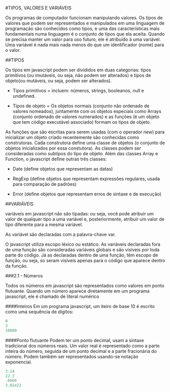 #TIPOS, VALORES E VARIÁVEIS

Os programas de computador funcionam manipulando valores. Os tipos de valores que podem ser representados e manipulados em uma linguagem de programação são conhecidos como tipos, e uma das características mais fundamentais numa linguagem é o conjunto de tipos que ela aceita. Quando se precisa manter um valor para uso futuro, ele é atribuido à uma variável. Uma variável é nada mais nada menos do que um identificador (nome) para o valor.

##TIPOS

Os tipos em javascript podem ser divididos em duas categorias: tipos primitivos (ou imutáveis, ou seja, não podem ser alterados) e tipos de objeto(ou mutáveis, ou seja, podem ser alterados). 

- Tipos primitivos = incluem: números, strings, booleanos, null e undefined. 

- Tipos de objeto = Os objetos normais (conjunto não ordenado de valores nomeados), juntamente com os objetos especiais como Arrays (conjunto ordenado de valores numerados) e as funções (é um objeto que tem código executável associado) formam os tipos de objeto.

As funções que são escritas para serem usadas (com o operador new) para inicializar um objeto criado recentemente são conhecidas como construtoras. Cada construtora define uma classe de objetos (o conjunto de objetos inicializados por essa constutora). As classes podem ser consideradas como subtipos do tipo de objeto. Além das classes Array e Function, o javascript define outras três classes:

- Date (define objetos que representam as datas)

- RegExp (define objetos que representam expressões regulares, usada para comparação de padrões)

- Error (define objetos que representam erros de sintaxe e de execução)


##VARIÁVEIS

variáveis em javascript não são tipadas: ou seja, você pode atribuir  um valor de qualquer tipo a uma variável e, posteriormente, atribuir um valor de tipo diferente para a mesma variável. 

As variável são declaradas com a palavra-chave var.

O javascript utiliza escopo léxico ou estático. As variáveis declaradas fora de uma função são consideradas variáveis globais e são visíveis por toda parte do código. Já as declaradas dentro de uma função, têm escopo de função, ou seja, so seram visíveis apenas para o código que aparece dentro da função.

###2.1 - Números

Todos os números em javascript são representados como valores em ponto flutuante. Quando um número aparece diretamente em um programa javascript, ele é chamado de literal numérico

####Inteiros
Em um programa javascript, um iteiro de base 10 é escrito  como uma sequência de dígitos:

```js
0
3
10000
```

####Ponto flutuante
Podem ter um ponto decimal, usam a sintaxe tradicional dos números reais. Um valor real é representado como a parte inteira do número, seguida de um ponto decimal e a parte fracionária do número. Podem também ser representados usando-se notação exponencial.

```js
3.14
22.3
.6666
3.02e22
```
